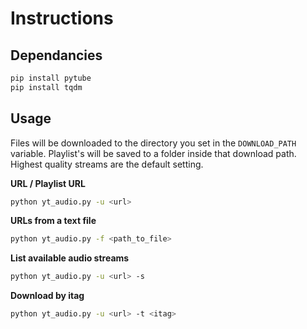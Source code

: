 # Instructions

## Dependancies

```bash
pip install pytube
pip install tqdm
```

## Usage

Files will be downloaded to the directory you set in the ```DOWNLOAD_PATH``` variable. 
Playlist's will be saved to a folder inside that download path.
Highest quality streams are the default setting.


**URL / Playlist URL**

```bash
python yt_audio.py -u <url>
```

**URLs from a text file**

```bash
python yt_audio.py -f <path_to_file>
```

**List available audio streams**

```bash
python yt_audio.py -u <url> -s
```

**Download by itag**

```bash
python yt_audio.py -u <url> -t <itag>
```
